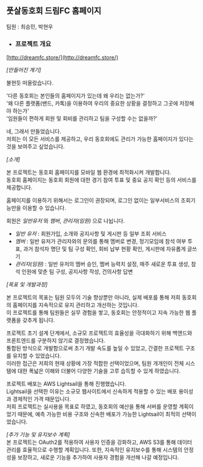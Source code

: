 ## 풋살동호회 드림FC 홈페이지
팀원 : 최승민, 박현우
- ### 프로젝트 개요
[http://dreamfc.store/](http://dreamfc.store/)

*[만들어진 계기]*

불현듯 떠올랐습니다.  


'다른 동호회는 본인들의 홈페이지가 있는데 왜 우리는 없는가?'  
'왜 다른 플랫폼(밴드, 카톡)을 이용하여 우리의 중요한 상황을 결정하고 그곳에 저장해야 하는가'  
'임원들이 편하게 회원 및 회비를 관리하고 팀을 구성할 수는 없을까?'  


네, 그래서 만들었습니다.   
저희는 이 모든 서비스를 제공하고, 우리 동호회에도 관리가 가능한 홈페이지가 있다는 것을 보여주고 싶었습니다.


*[소개]*  

본 프로젝트는 동호회 홈페이지를 모바일 웹 환경에 최적화시켜 개발합니다.  
동호회 홈페이지는 동호회 회원에 대한 경기 참여 투표 및 중요 공지 확인 등의 서비스를 제공합니다.  

홈페이지를 이용하기 위해서는 로그인이 권장되며, 로그인 없이는 일부서비스의 조회기능만을 이용할 수 있습니다.  

회원은 *일반유저* 와 *멤버*, *관리자(임원)* 으로 나뉩니다.  
- *일반 유저* : 회원가입, 소개와 공지사항 및 게시판 등 일부 조회 서비스 
- *멤버* : 일반 유저가 관리자와의 문의를 통해 멤버로 변경, 정기모임에 참석 여부 투표, 과거 참석자 명단 및 팀 구성 확인, 회비 납부 현황 확인, 게시판에 자유롭게 글쓰기 
- *관리자(임원)* : 일반 유저의 멤버 승인, 멤버 능력치 설정, 매주 새로운 투표 생성, 참석 인원에 맞춘 팀 구성, 공지사항 작성, 건의사항 답변


*[목표 및 개발과정]*  

본 프로젝트의 목표는 팀원 모두의 기술 향상뿐만 아니라, 실제 배포를 통해 저희 동호회의 홈페이지를 지속적으로 유지 관리하고 개선하는 것입니다.   
이 프로젝트를 통해 팀원들은 실무 경험을 쌓고, 동호회는 안정적이고 지속 가능한 웹 플랫폼을 갖추게 됩니다.

프로젝트 초기 설계 단계에서, 소규모 프로젝트의 효율성을 극대화하기 위해 백엔드와 프론트엔드를 구분하지 않기로 결정했습니다.  
통합된 방식으로 개발함으로써 초기 개발 속도를 높일 수 있었고, 간결한 프로젝트 구조를 유지할 수 있었습니다.  
이러한 접근은 저희의 현재 상황에 가장 적합한 선택이었으며, 팀원 개개인이 전체 시스템에 대한 폭넓은 이해와 더불어 다양한 기술을 고루 습득할 수 있게 하였습니다.

프로젝트 배포는 AWS Lightsail을 통해 진행했습니다.  
Lightsail을 선택한 이유는 소규모 웹사이트에서 신속하게 적용할 수 있는 배포 용이성과 경제적인 가격 때문입니다.  
저희 프로젝트는 실사용을 목표로 하였고, 동호회의 예산을 통해 서버를 운영할 계획이었기 때문에, 예측 가능한 비용 구조와 신속한 배포가 가능한 Lightsail이 최적의 선택이었습니다.

*[추가 기능 및 유지보수 계획]*  
본 프로젝트는 OAuth2를 적용하여 사용자 인증을 강화하고, AWS S3를 통해 데이터 관리를 효율적으로 수행할 계획입니다. 또한, 지속적인 유지보수를 통해 시스템의 안정성을 보장하고, 새로운 기능을 추가하여 사용자 경험을 개선해 나갈 예정입니다.
